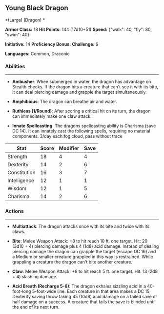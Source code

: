 ## Young Black Dragon
*(Large) (Dragon) *

**Armor Class:** 18
**Hit Points:** 144 (17d10+51)
**Speed:** {"walk": 40, "fly": 80, "swim": 40}

**Initiative:** 14
**Proficiency Bonus:**
**Challenge:** 9

**Languages:** Common, Draconic

### Abilities
 --- 
- **Ambusher**: When submerged in water, the dragon has advantage on Stealth checks. If the dragon hits a creature that can't see it with its bite, it can deal piercing damage and grapple the target simultaneously.

- **Amphibious**: The dragon can breathe air and water.

- **Ruthless (1/Round)**: After scoring a critical hit on its turn, the dragon can immediately make one claw attack.

- **Innate Spellcasting**: The dragons spellcasting ability is Charisma (save DC 14). It can innately cast the following spells, requiring no material components. 3/day each:fog cloud, pass without trace



| Stat | Score | Modifier | Save |
| ---- | ---- | ---- | ---- |
| Strength | 18 | 4 | 4 |
| Dexterity | 14 | 2 | 6 |
| Constitution | 16 | 3 | 7 |
| Intelligence | 12 | 1 | 1 |
| Wisdom | 12 | 1 | 5 |
| Charisma | 14 | 2 | 6 |

### Actions
 --- 
- **Multiattack**: The dragon attacks once with its bite and twice with its claws.

- **Bite**: Melee Weapon Attack: +8 to hit  reach 10 ft.  one target. Hit: 20 (3d10 + 4) piercing damage plus 4 (1d8) acid damage. Instead of dealing piercing damage  the dragon can grapple the target (escape DC 16)  and a Medium or smaller creature grappled in this way is restrained. While grappling a creature  the dragon can't bite another creature.

- **Claw**: Melee Weapon Attack: +8 to hit  reach 5 ft.  one target. Hit: 13 (2d8 + 4) slashing damage.

- **Acid Breath (Recharge 5-6)**: The dragon exhales sizzling acid in a 40-foot-long  5-foot-wide line. Each creature in that area makes a DC 15 Dexterity saving throw  taking 45 (10d8) acid damage on a failed save or half damage on a success. A creature that fails the save is blinded until the end of its next turn.

